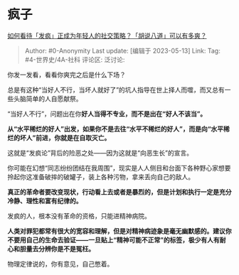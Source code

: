 # 疯子
[如何看待「发疯」正成为年轻人的社交策略？「胡说八道」可以有多爽？](https://www.zhihu.com/question/596140536/answer/3025596535)

> Author: #0-Anonymity
> Last update: [编辑于 2023-05-13]
> Link:
> Tag: #4-世界史/4A-社科 
> 评论区:
> 泛讨论:

你发一发看，看看你爽完之后是什么下场？

总是有这种“当好人不行，当坏人就好了”的坑人指导在世上择人而噬，而又总有一些头脑简单的人自愿献祭。

“当好人不行”，问题出在你**好人当得不专业，而不是出在“好人不该当”。**

**从“水平稀烂的好人”出发，如果你不是去往“水平不稀烂的好人”，而是向“水平稀烂的坏人”前进，你就是在自取灭亡。**

这就是“发疯论”背后的险恶之处——因为这就是“向恶生长”的宣言。

你可能在幻想“同志纷纷团结在我周围”，现实是人人侧目和台面下各种野心家想要拎起你这准备破摔的破罐子，装上各种污物，拿来丢向自己的敌人。

**真正的革命者要改变现状，行动看上去或者是暴烈的，但是计划和执行一定是充分冷静、理性和富有纪律的。**

发疯的人，根本没有革命的资格，只能进精神病院。

**人类对罪犯都常有很大的宽容和理解，但是对精神病迹象是毫无幽默感的。建议你不要用自己的生命去验证——一旦贴上“精神可能不正常”的标签，极少有人有耐心和胆量去分辨你是不是冤枉。**

物理定律说的，你有意见，自己憋着。
